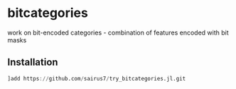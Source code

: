 # bitcategories
work on bit-encoded categories - combination of features encoded with bit masks

## Installation

```julia
]add https://github.com/sairus7/try_bitcategories.jl.git
```
